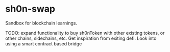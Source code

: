 # sh0n-swap
Sandbox for blockchain learnings.

TODO: expand functionality to buy sh0nToken with other existing tokens, or other chains, sidechains, etc. Get inspiration from exiting defi. Look into using a smart contract based bridge
